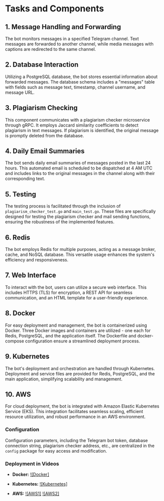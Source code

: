 # Tasks and Components

## 1. Message Handling and Forwarding
The bot monitors messages in a specified Telegram channel.
Text messages are forwarded to another channel, while media messages with captions are redirected to the same channel.

## 2. Database Interaction
Utilizing a PostgreSQL database, the bot stores essential information about forwarded messages. The database schema includes a "messages" table with fields such as message text, timestamp, channel username, and message URL.

## 3. Plagiarism Checking
This component communicates with a plagiarism checker microservice through gRPC. It employs Jaccard similarity coefficients to detect plagiarism in text messages. If plagiarism is identified, the original message is promptly deleted from the database.

## 4. Daily Email Summaries
The bot sends daily email summaries of messages posted in the last 24 hours. This automated email is scheduled to be dispatched at 4 AM UTC and includes links to the original messages in the channel along with their corresponding text.

## 5. Testing
The testing process is facilitated through the inclusion of `plagiarism_checker_test.go` and `main_test.go`. These files are specifically designed for testing the plagiarism checker and mail sending functions, ensuring the robustness of the implemented features.

## 6. Redis
The bot employs Redis for multiple purposes, acting as a message broker, cache, and NoSQL database. This versatile usage enhances the system's efficiency and responsiveness.

## 7. Web Interface
To interact with the bot, users can utilize a secure web interface. This includes HTTPS (TLS) for encryption, a REST API for seamless communication, and an HTML template for a user-friendly experience.

## 8. Docker
For easy deployment and management, the bot is containerized using Docker. Three Docker images and containers are utilized - one each for Redis, PostgreSQL, and the application itself. The Dockerfile and docker-compose configuration ensure a streamlined deployment process.

## 9. Kubernetes
The bot's deployment and orchestration are handled through Kubernetes. Deployment and service files are provided for Redis, PostgreSQL, and the main application, simplifying scalability and management.

## 10. AWS
For cloud deployment, the bot is integrated with Amazon Elastic Kubernetes Service (EKS). This integration facilitates seamless scaling, efficient resource utilization, and robust performance in an AWS environment.


### Configuration
Configuration parameters, including the Telegram bot token, database connection string, plagiarism checker address, etc., are centralized in the `config` package for easy access and modification.

### Deployment in Videos

- **Docker:**
  [![Docker]](https://youtu.be/JWK47EQJLQM)

- **Kubernetes:**
  [![Kubernetes]](https://youtu.be/n2quIJnFLlk)

- **AWS:**
  [![AWS1]](https://youtu.be/32rkJt0_cI4)
  [![AWS2]](https://youtu.be/-942zhizHug)